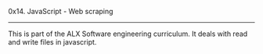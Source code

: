 0x14. JavaScript - Web scraping

-------------------------------------------------------------------------------------------------------------------------
This is part of the ALX Software engineering curriculum. It deals with read and write files in javascript.
